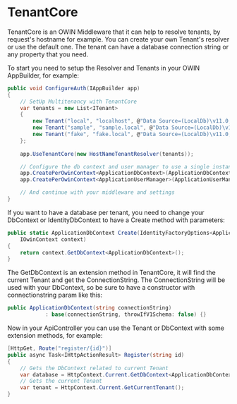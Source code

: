 # TenantCore

TenantCore is an OWIN Middleware that it can help to resolve tenants, by request's hostname for example. You can create your own
Tenant's resolver or use the default one. The tenant can have a database connection string or any property that you need.

To start you need to setup the Resolver and Tenants in your OWIN AppBuilder, for example:

```csharp
public void ConfigureAuth(IAppBuilder app)
{
    // SetUp Multitenancy with TenantCore
    var tenants = new List<ITenant>
    {
        new Tenant("local", "localhost", @"Data Source=(LocalDb)\v11.0;AttachDbFilename=|DataDirectory|\local.mdf;Initial Catalog=local;Integrated Security=True"),
        new Tenant("sample", "sample.local", @"Data Source=(LocalDb)\v11.0;AttachDbFilename=|DataDirectory|\sample.mdf;Initial Catalog=sample;Integrated Security=True"),
        new Tenant("fake", "fake.local", @"Data Source=(LocalDb)\v11.0;AttachDbFilename=|DataDirectory|\fake.mdf;Initial Catalog=fake;Integrated Security=True")
    };
            
    app.UseTenantCore(new HostNameTenantResolver(tenants));

    // Configure the db context and user manager to use a single instance per request
    app.CreatePerOwinContext<ApplicationDbContext>(ApplicationDbContext.Create);
    app.CreatePerOwinContext<ApplicationUserManager>(ApplicationUserManager.Create);

    // And continue with your middleware and settings
}
```

If you want to have a database per tenant, you need to change your DbContext or IdentityDbContext to have a Create method
with parameters:

```csharp
public static ApplicationDbContext Create(IdentityFactoryOptions<ApplicationDbContext> options,
    IOwinContext context)
{
    return context.GetDbContext<ApplicationDbContext>();
}
```

The GetDbContext is an extension method in TenantCore, it will find the current Tenant and get the ConnectionString. The ConnectionString
will be used with your DbContext, so be sure to have a constructor with connectionstring param like this:

```csharp
public ApplicationDbContext(string connectionString)
            : base(connectionString, throwIfV1Schema: false) {}
```

Now in your ApiController you can use the Tenant or DbContext with some extension methods, for example:

```csharp
[HttpGet, Route("register/{id}")]
public async Task<IHttpActionResult> Register(string id)
{
    // Gets the DbContext related to current Tenant
    var database = HttpContext.Current.GetDbContext<ApplicationDbContext>();
    // Gets the current Tenant
    var tenant = HttpContext.Current.GetCurrentTenant();
}
```